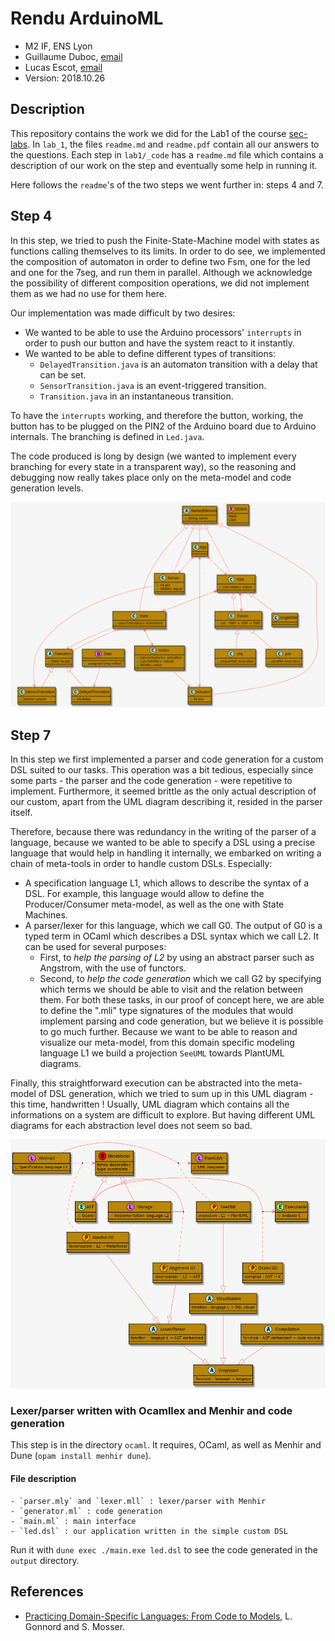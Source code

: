 # Rendu ArduinoML

  * M2 IF, ENS Lyon
  * Guillaume Duboc, [email](mailto:guillaume.duboc@ens-lyon.fr)
  * Lucas Escot, [email](mailto:lucas.escot@ens-lyon.fr)
  * Version: 2018.10.26

## Description

This repository contains the work we did for the Lab1 of the course [sec-labs](github.com/mosser/sec-labs).
In `lab_1`, the files `readme.md` and `readme.pdf` contain all our answers to the questions.
Each step in `lab1/_code` has a `readme.md` file which contains a description of our work on the step 
and eventually some help in running it. 

Here follows the `readme`'s of the two steps we went further in: steps 4 and 7.

## Step 4

In this step, we tried to push the Finite-State-Machine 
model with states as functions calling themselves to its limits.
In order to do see, we implemented the composition of automaton 
in order to define two Fsm, one for the led and one for the 7seg, 
and run them in parallel. Although we acknowledge the possibility
of different composition operations, we did not implement them 
as we had no use for them here.

Our implementation was made difficult by two desires:
- We wanted to be able to use the Arduino processors' `interrupts` in order
to push our button and have the system react to it instantly.
- We wanted to be able to define different types of transitions:
    - `DelayedTransition.java` is an automaton transition with
    a delay that can be set.
    - `SensorTransition.java` is an event-triggered transition.
    - `Transition.java` in an instantaneous transition.

To have the `interrupts` working, and therefore the button,
working, the button has to be plugged on the PIN2 of the Arduino board due to Arduino internals. 
The branching is defined in `Led.java`.

The code produced is long by design (we wanted to implement
every branching for every state in a transparent way), so the
reasoning and debugging now really takes place only on the meta-model and code generation levels.

![FSM meta-model](https://github.com/gliboc/sec-labs/blob/master/lab_1/figs/model_step4.png)



## Step 7

In this step we first implemented a parser and code generation for 
a custom DSL suited to our tasks. This operation was a bit tedious, 
especially since some parts - the parser and the code generation - were
repetitive to implement. Furthermore, it seemed brittle as the only 
actual description of our custom, apart from the UML diagram describing 
it, resided in the parser itself.

Therefore, because there was redundancy in the writing of the parser of 
a language, because we wanted to be able to specify a DSL using a
precise language that would help in handling it internally, we embarked 
on writing a chain of meta-tools in order to handle custom DSLs. Especially:
- A specification language L1, which allows to describe the
syntax of a DSL. For example, this language would allow to 
define the Producer/Consumer meta-model, as well as the one with State Machines.
- A parser/lexer for this language, which we call G0. The output of G0 is 
a typed term in OCaml which describes a DSL syntax which we call L2.
It can be used for several purposes:
    - First, to _help the parsing of L2_ by using an abstract parser such
      as Angstrom, with the use of functors. 
    - Second, to _help the code generation_ which we call G2 by specifying
      which terms we should be able to visit and the relation between them. For both these 
      tasks, in our proof of concept here, we are able to define the ".mli" 
      type signatures of the modules that would implement parsing and 
      code generation, but we believe it is possible to go much further.
Because we want to be able to reason and visualize our meta-model,
from this domain specific modeling language L1 we build a projection 
`SeeUML` towards PlantUML diagrams. 

Finally, this straightforward execution can be abstracted into the 
meta-model of DSL generation, which we tried to sum up in this UML 
diagram - this time, handwritten ! Usually, UML diagram which contains
all the informations on a system are difficult to explore. But having
different UML diagrams for each abstraction level does not seem so bad.

![A meta-model of DSL generation](https://github.com/gliboc/sec-labs/blob/master/lab_1/figs/metadsl.png)


### Lexer/parser written with Ocamllex and Menhir and code generation

This step is in the directory `ocaml`.
It requires, OCaml, as well as Menhir and Dune (`opam install menhir dune`).

#### File description
    - `parser.mly` and `lexer.mll` : lexer/parser with Menhir
    - `generator.ml` : code generation
    - `main.ml` : main interface
    - `led.dsl` : our application written in the simple custom DSL

Run it with `dune exec ./main.exe led.dsl` to see the code generated in the
`output` directory.




## References

- [Practicing Domain-Specific Languages: From Code to Models](https://hal.archives-ouvertes.fr/hal-01865448/document), L. Gonnord and S. Mosser.

